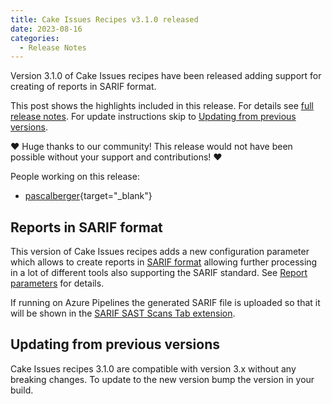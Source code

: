 ```yaml
---
title: Cake Issues Recipes v3.1.0 released
date: 2023-08-16
categories:
  - Release Notes
---
```


Version 3.1.0 of Cake Issues recipes have been released adding support for creating of reports in SARIF format.

<!-- more -->

This post shows the highlights included in this release.
For details see [full release notes].
For update instructions skip to [Updating from previous versions](#updating-from-previous-versions).

❤ Huge thanks to our community! This release would not have been possible without your support and contributions! ❤

People working on this release:

* [pascalberger](https://github.com/pascalberger){target="_blank"}

## Reports in SARIF format

This version of Cake Issues recipes adds a new configuration parameter which allows to create reports in
[SARIF format] allowing further processing in a lot of different tools also supporting the SARIF standard.
See [Report parameters] for details.

If running on Azure Pipelines the generated SARIF file is uploaded so that it will be
shown in the [SARIF SAST Scans Tab extension].

## Updating from previous versions

Cake Issues recipes 3.1.0 are compatible with version 3.x without any breaking changes.
To update to the new version bump the version in your build.

[full release notes]: https://github.com/cake-contrib/Cake.Issues.Recipe/releases/tag/3.1.0
[Report parameters]: ../../documentation/recipe/configuration.md#report-creation
[SARIF format]: https://sarifweb.azurewebsites.net/
[SARIF SAST Scans Tab extension]: https://marketplace.visualstudio.com/items?itemName=sariftools.scans
